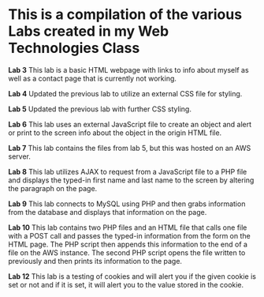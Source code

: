 # This is a compilation of the various Labs created in my Web Technologies Class

**Lab 3**
This lab is a basic HTML webpage with links to info about myself as well as a contact page that is currently not working.

**Lab 4**
Updated the previous lab to utilize an external CSS file for styling.

**Lab 5**
Updated the previous lab with further CSS styling.

**Lab 6**
This lab uses an external JavaScript file to create an object and alert or print to the screen info about the object in the origin HTML file.

**Lab 7**
This lab contains the files from lab 5, but this was hosted on an AWS server.

**Lab 8**
This lab utilizes AJAX to request from a JavaScript file to a PHP file and displays the typed-in first name and last name to the screen by altering the paragraph on the page.

**Lab 9**
This lab connects to MySQL using PHP and then grabs information from the database and displays that information on the page.

**Lab 10**
This lab contains two PHP files and an HTML file that calls one file with a POST call and passes the typed-in information from the form on the HTML page.
The PHP script then appends this information to the end of a file on the AWS instance. The second PHP script opens the file written to previously and then prints its information to the page.

**Lab 12**
This lab is a testing of cookies and will alert you if the given cookie is set or not and if it is set, it will alert you to the value stored in the cookie.
